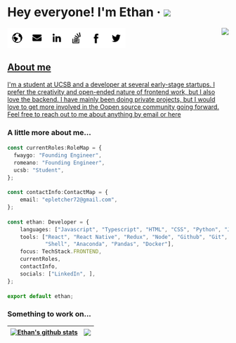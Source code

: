 # Hey everyone! I'm Ethan &middot; <img src="https://media.giphy.com/media/6Vx4LpPLVTqTe/giphy.gif" width="40">

<img align="right" src="https://media.giphy.com/media/du3J3cXyzhj75IOgvA/giphy.gif" height=250/>

<div><a href="https://ethanpletcher.com"><img src="https://github.com/epletcher72/epletcher72/blob/master/assets/web.svg" width="45" /></a><a href="mailto:email@example.com"><img src="https://github.com/epletcher72/epletcher72/blob/master/assets/mail.svg" width="45" /></a><a href="https://www.linkedin.com/in/epletcher72/"><img src="https://github.com/epletcher72/epletcher72/blob/master/assets/linkedin.svg" width="45" /></a><a href="https://stackoverflow.com/users/13955779/ethan-pletcher"><img src="https://github.com/epletcher72/epletcher72/blob/master/assets/stackoverflow.svg" width="45" /></a><a href="https://m.facebook.com/people/Ethan-Pletcher/100009251699454/"><img src="https://github.com/epletcher72/epletcher72/blob/master/assets/facebook.svg" width="45" /></a><a href="https://twitter.com/ethanpletcher"><img src="https://github.com/epletcher72/epletcher72/blob/master/assets/twitter.svg" width="45" /></div>

## About me

I'm a student at UCSB and a developer at several early-stage startups. I prefer the creativity and open-ended nature of frontend work, but I also love the backend. I have mainly been doing private projects, but I would love to get more involved in the Oopen source community going forward. Feel free to reach out to me about anything by email or [here](https://github.com/epletcher72/epletcher72/issues)

### A little more about me...  

```typescript
const currentRoles:RoleMap = {
  fwaygo: "Founding Engineer",
  romeano: "Founding Engineer",
  ucsb: "Student",
};

const contactInfo:ContactMap = {
    email: "epletcher72@gmail.com",
};

const ethan: Developer = {
    languages: ["Javascript", "Typescript", "HTML", "CSS", "Python", "Java", "C++"],
    tools: ["React", "React Native", "Redux", "Node", "Github", "Git", "Vim", "Unix"
            "Shell", "Anaconda", "Pandas", "Docker"],
    focus: TechStack.FRONTEND,
    currentRoles,
    contactInfo,
    socials: ["LinkedIn", ],
};

export default ethan;
```

### Something to work on... 
| <a href="https://github.com/anuraghazra/github-readme-stats"><img align="center" src="https://github-readme-stats.vercel.app/api?username=epletcher72&show_icons=true&include_all_commits=true&theme=buefy&hide_border=true" alt="Ethan's github stats" /></a> | <a href="https://github.com/anuraghazra/github-readme-stats"><img align="center" src="https://github-readme-stats.vercel.app/api/top-langs/?username=epletcher72&layout=compact&theme=buefy&hide_border=true" /></a> |
| ------------- | ------------- |
